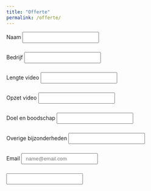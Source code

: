 ```yaml
---
title: "Offerte"
permalink: /offerte/
---
```


<style>
        input {
            padding: 5px 10px;
            margin-bottom: 10px
        }
        .table {
          max-width: 100%;
          overflow: hidden;
        }

        table {
            text-align: left
        }

        td,
        th {
            padding: 10px
        }

        td:first-child,
        th:first-child {
            background-color: #3cb371;
            color: #fff;
            max-width: 170px;
        }

        td:last-child,
        th:last-child {
            background-color: #444;
            color: #fff
        }

        table {
            transform: rotate(180deg)
        }

        table>tr {
            transform: rotate(-180deg)
        }
  </style>
    
<form class="form" action="https://docs.google.com/forms/u/0/d/e/1FAIpQLSehi6hz4h-a02lqrSbJ9DreY2nSjbxvEpmk-cBnUPosEbwVJQ/formResponse">
  
  <label>Naam</label>
  <input name="entry.2005620554" type="text" required />
  
  <label>Bedrijf</label>
  <input name="entry.764249793" type="text" />
  
  <label>Lengte video</label>
  <input name="entry.250976144" type="text" required />
  
  <label>Opzet video</label>
  <input name="entry.1872826293" type="text" required />
  
  <label>Doel en boodschap</label>
  <input name="entry.1045781291" maxlength="1000" type="text" required />
   
  <label>Overige bijzonderheden</label>
  <input name="entry.1065046570" maxlength="1000" type="text" />
   
  <label>Email</label>
  <input name="entry.1423248220" type="email" placeholder="name@email.com" required />
  
  <input name="submit" type="Send" />
  
</form>
